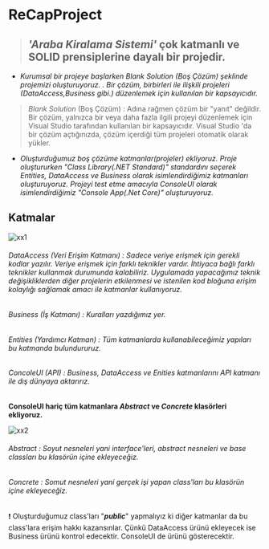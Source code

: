 # ReCapProject

> ## _'Araba Kiralama Sistemi'_ çok katmanlı ve SOLID prensiplerine dayalı bir projedir.
- *Kurumsal bir projeye başlarken _Blank Solution_ (Boş Çözüm) şeklinde projemizi oluşturuyoruz. . Bir çözüm, birbirleri ile ilişkili projeleri (DataAccess,Business gibi.) düzenlemek için kullanılan bir kapsayıcıdır.*
> _Blank Solution_ (Boş Çözüm) : Adına rağmen çözüm bir "yanıt" değildir. Bir çözüm, yalnızca bir veya daha fazla ilgili projeyi düzenlemek için Visual Studio tarafından kullanılan bir kapsayıcıdır. Visual Studio 'da bir çözüm açtığınızda, çözüm içerdiği tüm projeleri otomatik olarak yükler.
- *Oluşturduğumuz boş çözüme katmanlar(projeler) ekliyoruz. Proje oluştururken "Class Library(.NET Standard)" standardını seçerek _Entities, DataAccess_ ve _Business_ olarak isimlendirdiğimiz katmanları oluşturuyoruz. Projeyi test etme amacıyla _ConsoleUI_ olarak isimlendirdiğimiz "Console App(.Net Core)" oluşturuyoruz.* 

## Katmalar

![xx1](https://user-images.githubusercontent.com/72580629/109650096-d2031080-7b6d-11eb-98fe-c56cfcad1fc8.JPG) 

###### DataAccess (*Veri Erişim Katmanı*) : Sadece veriye erişmek için gerekli kodlar yazılır. Veriye erişmek için farklı teknikler vardır. İhtiyaca bağlı farklı teknikler kullanmak durumunda kalabiliriz. Uygulamada yapacağımız teknik değişikliklerden diğer projelerin etkilenmesi ve istenilen kod bloğuna erişim kolaylığı sağlamak amacı ile katmanlar kullanıyoruz.
###### Business (*İş Katmanı*) : Kuralları yazdığımız yer.
###### Entities (*Yardımcı Katman*) : Tüm katmanlarda kullanabileceğimiz yapıları bu katmanda bulundururuz.
###### ConcoleUI (*API*) : Business, DataAccess ve Enities katmanlarını API katmanı ile dış dünyaya aktarırız.

**ConsoleUI hariç tüm katmanlara _Abstract_ ve _Concrete_ klasörleri ekliyoruz.**

![xx2](https://user-images.githubusercontent.com/72580629/109654402-35437180-7b73-11eb-8ed1-21fc43a8036d.JPG)

###### Abstract : Soyut nesneleri yani interface'leri, abstract nesneleri ve base classları bu klasörün içine ekleyeceğiz.
###### Concrete : Somut nesneleri yani gerçek işi yapan class'ları bu klasörün içine ekleyeceğiz.

:exclamation: Oluşturduğumuz class'ları "_**public**_" yapmalıyız ki diğer katmanlar da bu class'lara erişim hakkı kazansınlar. Çünkü DataAccess ürünü ekleyecek ise Business ürünü kontrol edecektir. ConsoleUI de ürünü gösterecektir.
